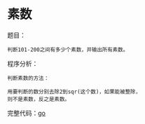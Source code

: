 # 素数
题目：

```
判断101-200之间有多少个素数，并输出所有素数。
```
程序分析：

```
判断素数的方法：

用要判断的数分别去除2到sqr(这个数)，如果能被整除，
则不是素数，反之是素数。
```
完整代码：[go](https://github.com/foxliang/Blog/blob/master/Go/my_go/%E7%BB%8F%E5%85%B8%E7%AE%97%E6%B3%95-go/02.go)
